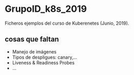 # GrupoID_k8s_2019

Ficheros ejemplos del curso de Kuberenetes (Junio, 2019).

## cosas que faltan

* Manejo de imágenes
* Tipos de despligues: canary,...
* Liveness & Readiness Probes 
* ...
